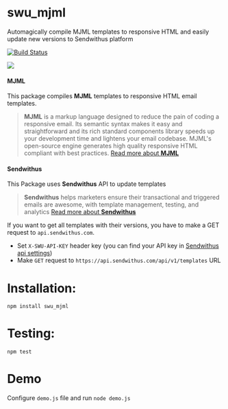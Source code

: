 # swu_mjml
Automagically compile MJML templates to responsive HTML and easily update new versions to Sendwithus platform

[![Build Status](https://travis-ci.org/matass/swu_mjml.svg?branch=master)](https://travis-ci.org/matass/swu_mjml)

![](https://image.ibb.co/fq0syk/Screen_Shot_2017_09_21_at_4_41_01_PM.png)

#### MJML
This package compiles <b>MJML</b> templates to responsive HTML email templates.
> <b>MJML</b> is a markup language designed to reduce the pain of coding a responsive email. Its semantic syntax makes it easy and straightforward and its rich standard components library speeds up your development time and lightens your email codebase. MJML's open-source engine generates high quality responsive HTML compliant with best practices.
[Read more about <b>MJML</b>](https://mjml.io/)

#### Sendwithus
This Package uses <b>Sendwithus</b> API to update templates
> <b>Sendwithus</b> helps marketers ensure their transactional and triggered emails are awesome, with template management, testing, and analytics
[Read more about <b>Sendwithus</b>](sendwithus.com)

If you want to get all templates with their versions, you have to make a GET request to `api.sendwithus.com`.
* Set `X-SWU-API-KEY` header key (you can find your API key in [Sendwithus api settings](https://app.sendwithus.com/#/api_settings))
* Make `GET` request to `https://api.sendwithus.com/api/v1/templates` URL

# Installation:
`npm install swu_mjml`

# Testing:
`npm test`

# Demo

Configure `demo.js` file and run `node demo.js` 
